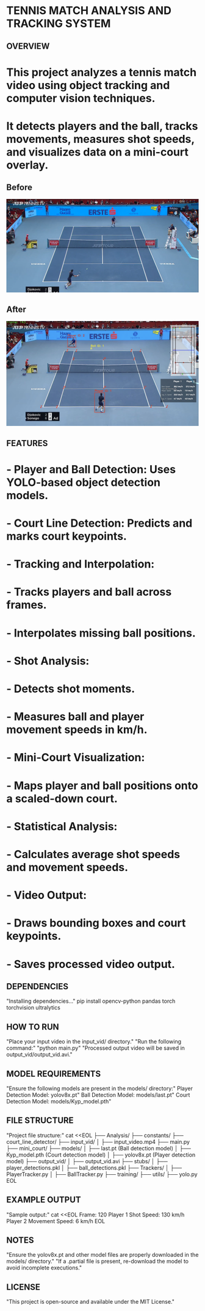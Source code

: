 # TENNIS MATCH ANALYSIS AND TRACKING SYSTEM

## OVERVIEW  
# This project analyzes a tennis match video using object tracking and computer vision techniques.
# It detects players and the ball, tracks movements, measures shot speeds, and visualizes data on a mini-court overlay.


## Before
![Before](/input_vid/image.png)

## After
![After](output_vid/after.png)

## FEATURES  
# - Player and Ball Detection: Uses YOLO-based object detection models.
# - Court Line Detection: Predicts and marks court keypoints.
# - Tracking and Interpolation:
#   - Tracks players and ball across frames.
#   - Interpolates missing ball positions.
# - Shot Analysis:
#   - Detects shot moments.
#   - Measures ball and player movement speeds in km/h.
# - Mini-Court Visualization:
#   - Maps player and ball positions onto a scaled-down court.
# - Statistical Analysis:
#   - Calculates average shot speeds and movement speeds.
# - Video Output:
#   - Draws bounding boxes and court keypoints.
#   - Saves processed video output.

## DEPENDENCIES  
"Installing dependencies..."
pip install opencv-python pandas torch torchvision ultralytics

## HOW TO RUN  
"Place your input video in the input_vid/ directory."
"Run the following command:"
"python main.py"
"Processed output video will be saved in output_vid/output_vid.avi."

## MODEL REQUIREMENTS  
"Ensure the following models are present in the models/ directory:"
Player Detection Model: yolov8x.pt"
Ball Detection Model: models/last.pt"
Court Detection Model: models/Kyp_model.pth"

## FILE STRUCTURE  
"Project file structure:"
cat <<EOL
├── Analysis/
├── constants/
├── court_line_detector/
├── input_vid/
│   ├── input_video.mp4
├── main.py
├── mini_court/
├── models/
│   ├── last.pt  (Ball detection model)
│   ├── Kyp_model.pth  (Court detection model)
│   ├── yolov8x.pt  (Player detection model)
├── output_vid/
│   ├── output_vid.avi
├── stubs/
│   ├── player_detections.pkl
│   ├── ball_detections.pkl
├── Trackers/
│   ├── PlayerTracker.py
│   ├── BallTracker.py
├── training/
├── utils/
├── yolo.py
EOL

## EXAMPLE OUTPUT  
"Sample output:"
cat <<EOL
Frame: 120
Player 1 Shot Speed: 130 km/h
Player 2 Movement Speed: 6 km/h
EOL

## NOTES  
"Ensure the yolov8x.pt and other model files are properly downloaded in the models/ directory."
"If a .partial file is present, re-download the model to avoid incomplete executions."

## LICENSE  
"This project is open-source and available under the MIT License."